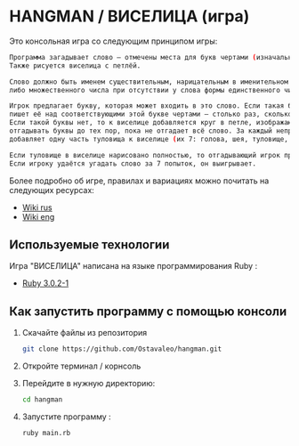 # HANGMAN / ВИСЕЛИЦА  (игра)
Это консольная игра со следующим принципом игры:
 ~~~ sh
Программа загадывает слово — отмечены места для букв чертами (изначально все буквы слова неизвестны). 
Также рисуется виселица с петлёй.

Слово должно быть именем существительным, нарицательным в именительном падеже единственного числа, 
либо множественного числа при отсутствии у слова формы единственного числа.

Игрок предлагает букву, которая может входить в это слово. Если такая буква есть в слове, то программа 
пишет её над соответствующими этой букве чертами — столько раз, сколько она встречается в слове. 
Если такой буквы нет, то к виселице добавляется круг в петле, изображающий голову. Игрок продолжает 
отгадывать буквы до тех пор, пока не отгадает всё слово. За каждый неправильный ответ первый игрок 
добавляет одну часть туловища к виселице (их 7: голова, шея, туловище, 2 руки и 2 ноги).

Если туловище в виселице нарисовано полностью, то отгадывающий игрок проигрывает, считается повешенным. 
Если игроку удаётся угадать слово за 7 попыток, он выигрывает. 

   ~~~
Более подробно об игре, правилах и вариациях можно почитать на следующих ресурсах:
* [Wiki rus](https://ru.wikipedia.org/wiki/%D0%92%D0%B8%D1%81%D0%B5%D0%BB%D0%B8%D1%86%D0%B0_(%D0%B8%D0%B3%D1%80%D0%B0))
* [Wiki eng](https://en.wikipedia.org/wiki/Hangman_(game))

## Используемые технологии

Игра "ВИСЕЛИЦА" написана на языке программирования Ruby :

* [Ruby 3.0.2-1](https://rubyinstaller.org/downloads/)


## Как запустить программу с помощью консоли
1. Скачайте файлы из репозитория

   ~~~ sh
   git clone https://github.com/Ostavaleo/hangman.git
   ~~~

3. Откройте терминал / корнсоль


4. Перейдите в нужную директорию:

   ~~~ sh
   cd hangman

5. Запустите программу :

   ~~~ sh
   ruby main.rb
